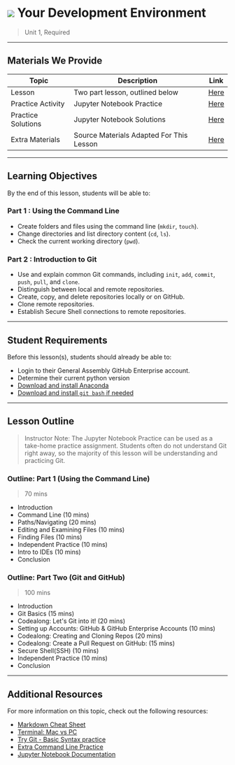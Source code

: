 # ![](https://ga-dash.s3.amazonaws.com/production/assets/logo-9f88ae6c9c3871690e33280fcf557f33.png) Your Development Environment

> Unit 1, Required

---

## Materials We Provide

| Topic | Description | Link |
| --- | --- | --- |
| Lesson | Two part lesson, outlined below | [Here](Your-Development-Environment.ipynb) |
| Practice Activity | Jupyter Notebook Practice | [Here](./practice/ipynb_practice1.ipynb) |
| Practice Solutions | Jupyter Notebook Solutions | [Here](./practice/solution-code/ipynb_practice1-solution.ipynb) |
| Extra Materials | Source Materials Adapted For This Lesson | [Here](./extra-materials/) |

---

## Learning Objectives
By the end of this lesson, students will be able to:

### Part 1 : Using the Command Line

- Create folders and files using the command line (`mkdir`, `touch`).
- Change directories and list directory content (`cd`, `ls`).
- Check the current working directory (`pwd`).

### Part 2 : Introduction to Git

- Use and explain common Git commands, including `init`, `add`, `commit`, `push`, `pull`, and `clone`.
- Distinguish between local and remote repositories.
- Create, copy, and delete repositories locally or on GitHub.
- Clone remote repositories.
- Establish Secure Shell connections to remote repositories.

---

## Student Requirements

Before this lesson(s), students should already be able to:
- Login to their General Assembly GitHub Enterprise account.
- Determine their current python version
- [Download and install Anaconda](https://www.continuum.io/downloads)
- [Download and install `git bash` if needed](https://git-for-windows.github.io)

---

## Lesson Outline

> Instructor Note: The Jupyter Notebook Practice can be used as a take-home practice assignment. Students often do not understand Git right away, so the majority of this lesson will be understanding and practicing Git.

### Outline: Part 1 (Using the Command Line)
> 70 mins
- Introduction
- Command Line (10 mins)
- Paths/Navigating (20 mins)
- Editing and Examining Files (10 mins)
- Finding Files (10 mins)
- Independent Practice (10 mins)
- Intro to IDEs (10 mins)
- Conclusion

### Outline: Part Two (Git and GitHub)
> 100 mins
- Introduction
- Git Basics (15 mins)
- Codealong: Let's Git into it! (20 mins)
- Setting up Accounts: GitHub & GitHub Enterprise Accounts (10 mins)
- Codealong: Creating and Cloning Repos (20 mins)
- Codealong: Create a Pull Request on GitHub: (15 mins)
- Secure Shell(SSH) (10 mins)
- Independent Practice (10 mins)
- Conclusion

---

## Additional Resources

For more information on this topic, check out the following resources:

- [Markdown Cheat Sheet](https://github.com/adam-p/markdown-here/wiki/Markdown-Here-Cheatsheet)
- [Terminal: Mac vs PC](https://stackoverflow.com/questions/28487128/what-program-in-windows-is-equivalent-to-oss-terminal)
- [Try Git - Basic Syntax practice](https://try.github.io/levels/1/challenges/1)
- [Extra Command Line Practice](http://generalassembly.github.io/prework/cl/)
- [Jupyter Notebook Documentation](https://jupyter-notebook-beginner-guide.readthedocs.io/en/latest/)
